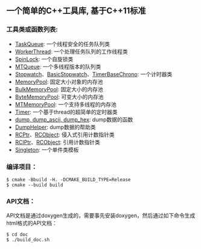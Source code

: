 ## 一个简单的C++工具库, 基于C++11标准

### 工具类或函数列表:

- [TaskQueue](include/TaskQueue.hpp): 一个线程安全的任务队列类
- [WorkerThread](include/WorkerThread.hpp): 一个处理任务队列的工作线程类
- [SpinLock](include/SpinLock.hpp): 一个自旋锁类
- [MTQueue](include/MTQueue.hpp): 一个多线程版本的队列类
- [Stopwatch](include/Stopwatch.hpp)、[BasicStopwatch](include/BasicStopwatch.hpp)、[TimerBaseChrono](include/TimerBaseChrono.hpp): 一个计时器类
- [MemoryPool](include/MemoryPool.hpp): 固定大小对象的内存池
- [BulkMemoryPool](include/BulkMemoryPool.hpp): 固定大小的内存池
- [ByteMemoryPool](include/ByteMemoryPool.hpp): 可变大小的内存池
- [MTMemoryPool](include/MTMemoryPool.hpp): 一个支持多线程的内存池
- [Timer](include/Timer.hpp): 一个基于thread的超简单的定时器类
- [dump, dump_ascii, dump_hex](include/dump_functions.hpp): dump数据的函数
- [DumpHelper](include/DumpHelper.hpp): dump数据的帮助类
- [RCPtr](include/RCPtr.hpp)、[RCObject](include/RCObject.hpp): 侵入式引用计数指针类
- [RCIPtr](include/RCIPtr.hpp)、[RCObject](include/RCObject.hpp): 引用计数指针类
- [Singleton](include/Singleton.hpp): 一个单件类模板

### 编译项目：

```shell
$ cmake -Bbuild -H. -DCMAKE_BUILD_TYPE=Release  
$ cmake --build build
```

### API文档：

API文档是通过doxygen生成的，需要事先安装doxygen，然后通过如下命令生成html格式的API文档：

```shell
$ cd doc
$ ./build_doc.sh
```
